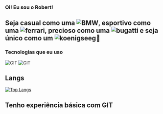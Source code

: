 ### Oi! Eu sou o Robert!

## Seja casual como uma ![BMW](https://aleen42.github.io/badges/src/bmw.svg), esportivo como uma ![ferrari](https://aleen42.github.io/badges/src/ferrari.svg), precioso como uma ![bugatti](https://aleen42.github.io/badges/src/bugatti.svg) e seja único como um ![koenigseeg](https://aleen42.github.io/badges/src/koenigsegg.svg)🏁



### Tecnologias que eu uso


![GIT](https://img.shields.io/badge/GIT-E44C30?style=for-the-badge&logo=git&logoColor=white) 
![GIT]([https://img.shields.io/badge/GIT-E44C30?style=for-the-badge&logo=git&logoColor=white](https://img.shields.io/badge/Trello-0052CC?style=for-the-badge&logo=trello&logoColor=white)) 
## Langs

[![Top Langs](https://github-readme-stats.vercel.app/api/top-langs/?username=anuraghazra&layout=donut-vertical)](https://github.com/anuraghazra/github-readme-stats)


## Tenho experiência básica com GIT  


